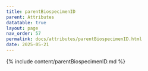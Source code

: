 ```yaml
---
title: parentBiospecimenID
parent: Attributes
datatable: true
layout: page
nav_order: 57
permalink: docs/attributes/parentBiospecimenID.html
date: 2025-05-21
---
```

{% include content/parentBiospecimenID.md %}
